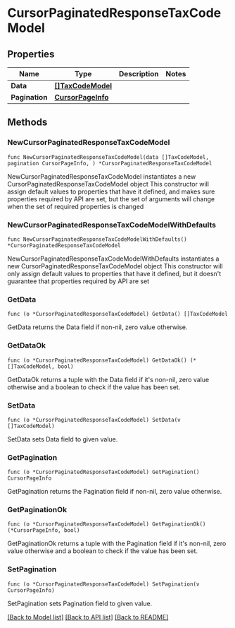 # CursorPaginatedResponseTaxCodeModel

## Properties

Name | Type | Description | Notes
------------ | ------------- | ------------- | -------------
**Data** | [**[]TaxCodeModel**](TaxCodeModel.md) |  | 
**Pagination** | [**CursorPageInfo**](CursorPageInfo.md) |  | 

## Methods

### NewCursorPaginatedResponseTaxCodeModel

`func NewCursorPaginatedResponseTaxCodeModel(data []TaxCodeModel, pagination CursorPageInfo, ) *CursorPaginatedResponseTaxCodeModel`

NewCursorPaginatedResponseTaxCodeModel instantiates a new CursorPaginatedResponseTaxCodeModel object
This constructor will assign default values to properties that have it defined,
and makes sure properties required by API are set, but the set of arguments
will change when the set of required properties is changed

### NewCursorPaginatedResponseTaxCodeModelWithDefaults

`func NewCursorPaginatedResponseTaxCodeModelWithDefaults() *CursorPaginatedResponseTaxCodeModel`

NewCursorPaginatedResponseTaxCodeModelWithDefaults instantiates a new CursorPaginatedResponseTaxCodeModel object
This constructor will only assign default values to properties that have it defined,
but it doesn't guarantee that properties required by API are set

### GetData

`func (o *CursorPaginatedResponseTaxCodeModel) GetData() []TaxCodeModel`

GetData returns the Data field if non-nil, zero value otherwise.

### GetDataOk

`func (o *CursorPaginatedResponseTaxCodeModel) GetDataOk() (*[]TaxCodeModel, bool)`

GetDataOk returns a tuple with the Data field if it's non-nil, zero value otherwise
and a boolean to check if the value has been set.

### SetData

`func (o *CursorPaginatedResponseTaxCodeModel) SetData(v []TaxCodeModel)`

SetData sets Data field to given value.


### GetPagination

`func (o *CursorPaginatedResponseTaxCodeModel) GetPagination() CursorPageInfo`

GetPagination returns the Pagination field if non-nil, zero value otherwise.

### GetPaginationOk

`func (o *CursorPaginatedResponseTaxCodeModel) GetPaginationOk() (*CursorPageInfo, bool)`

GetPaginationOk returns a tuple with the Pagination field if it's non-nil, zero value otherwise
and a boolean to check if the value has been set.

### SetPagination

`func (o *CursorPaginatedResponseTaxCodeModel) SetPagination(v CursorPageInfo)`

SetPagination sets Pagination field to given value.



[[Back to Model list]](../README.md#documentation-for-models) [[Back to API list]](../README.md#documentation-for-api-endpoints) [[Back to README]](../README.md)


